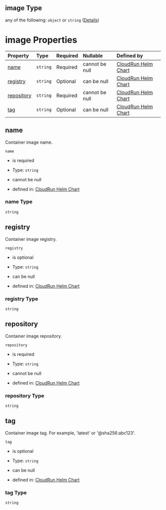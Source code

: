 ## image Type

any of the following: `object` or `string` ([Details](values-properties-image.md))

# image Properties

| Property                  | Type     | Required | Nullable       | Defined by                                                                                                                                                                           |
| :------------------------ | :------- | :------- | :------------- | :----------------------------------------------------------------------------------------------------------------------------------------------------------------------------------- |
| [name](#name)             | `string` | Required | cannot be null | [CloudRun Helm Chart](values-properties-image-properties-name.md "https://github.com/serverless-helm/serverless-helm/charts/cloudrun#/properties/image/properties/name")             |
| [registry](#registry)     | `string` | Optional | can be null    | [CloudRun Helm Chart](values-properties-image-properties-registry.md "https://github.com/serverless-helm/serverless-helm/charts/cloudrun#/properties/image/properties/registry")     |
| [repository](#repository) | `string` | Required | cannot be null | [CloudRun Helm Chart](values-properties-image-properties-repository.md "https://github.com/serverless-helm/serverless-helm/charts/cloudrun#/properties/image/properties/repository") |
| [tag](#tag)               | `string` | Optional | can be null    | [CloudRun Helm Chart](values-properties-image-properties-tag.md "https://github.com/serverless-helm/serverless-helm/charts/cloudrun#/properties/image/properties/tag")               |

## name

Container image name.

`name`

* is required

* Type: `string`

* cannot be null

* defined in: [CloudRun Helm Chart](values-properties-image-properties-name.md "https://github.com/serverless-helm/serverless-helm/charts/cloudrun#/properties/image/properties/name")

### name Type

`string`

## registry

Container image registry.

`registry`

* is optional

* Type: `string`

* can be null

* defined in: [CloudRun Helm Chart](values-properties-image-properties-registry.md "https://github.com/serverless-helm/serverless-helm/charts/cloudrun#/properties/image/properties/registry")

### registry Type

`string`

## repository

Container image repository.

`repository`

* is required

* Type: `string`

* cannot be null

* defined in: [CloudRun Helm Chart](values-properties-image-properties-repository.md "https://github.com/serverless-helm/serverless-helm/charts/cloudrun#/properties/image/properties/repository")

### repository Type

`string`

## tag

Container image tag. For example, 'latest' or '@sha256:abc123'.

`tag`

* is optional

* Type: `string`

* can be null

* defined in: [CloudRun Helm Chart](values-properties-image-properties-tag.md "https://github.com/serverless-helm/serverless-helm/charts/cloudrun#/properties/image/properties/tag")

### tag Type

`string`
